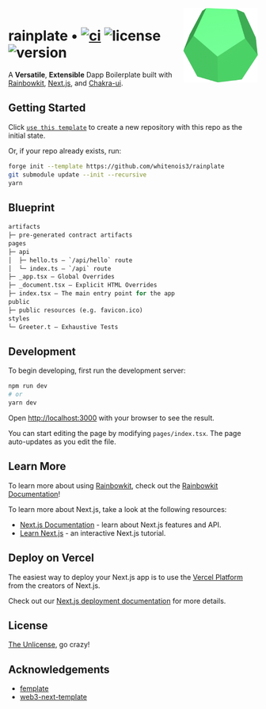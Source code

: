 <img align="right" width="150" height="150" top="100" src="./public/rainplate_no_bg.png">

# rainplate • [![ci](https://github.com/whitenois3/rainplate/actions/workflows/ci.yaml/badge.svg)](https://github.com/whitenois3/rainplate/actions/workflows/ci.yaml) ![license](https://img.shields.io/badge/license-Unlicense-darkgrey) ![version](https://img.shields.io/github/package-json/v/whitenois3/rainplate)

A **Versatile**, **Extensible** Dapp Boilerplate built with [Rainbowkit](https://www.rainbowkit.com/), [Next.js](https://nextjs.org/), and [Chakra-ui](https://chakra-ui.com/).


## Getting Started

Click [`use this template`](https://github.com/whitenois3/rainplate/generate) to create a new repository with this repo as the initial state.

Or, if your repo already exists, run:
```sh
forge init --template https://github.com/whitenois3/rainplate
git submodule update --init --recursive
yarn
```


## Blueprint

```ml
artifacts
├─ pre-generated contract artifacts
pages
├─ api
│  ├─ hello.ts — `/api/hello` route
│  └─ index.ts — `/api` route
├─ _app.tsx — Global Overrides
├─ _document.tsx — Explicit HTML Overrides
├─ index.tsx — The main entry point for the app
public
├─ public resources (e.g. favicon.ico)
styles
└─ Greeter.t — Exhaustive Tests
```


## Development

To begin developing, first run the development server:

```bash
npm run dev
# or
yarn dev
```

Open [http://localhost:3000](http://localhost:3000) with your browser to see the result.

You can start editing the page by modifying `pages/index.tsx`. The page auto-updates as you edit the file.


## Learn More

To learn more about using [Rainbowkit](https://www.rainbowkit.com/), check out the [Rainbowkit Documentation](https://www.rainbowkit.com/docs/)!

To learn more about Next.js, take a look at the following resources:

- [Next.js Documentation](https://nextjs.org/docs) - learn about Next.js features and API.
- [Learn Next.js](https://nextjs.org/learn) - an interactive Next.js tutorial.


## Deploy on Vercel

The easiest way to deploy your Next.js app is to use the [Vercel Platform](https://vercel.com/new?utm_medium=default-template&filter=next.js&utm_source=create-next-app&utm_campaign=create-next-app-readme) from the creators of Next.js.

Check out our [Next.js deployment documentation](https://nextjs.org/docs/deployment) for more details.


## License

[The Unlicense](https://github.com/whitenois3/rainplate/blob/master/LICENSE), go crazy!


## Acknowledgements

- [femplate](https://github.com/abigger87/femplate)
- [web3-next-template](https://github.com/owieth/web3-next-template)

